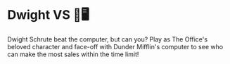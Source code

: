# Dwight VS 🤖🖥

Dwight Schrute beat the computer, but can you? Play as The Office's beloved character and face-off with Dunder Mifflin's computer to see who can make the most sales within the time limit!
